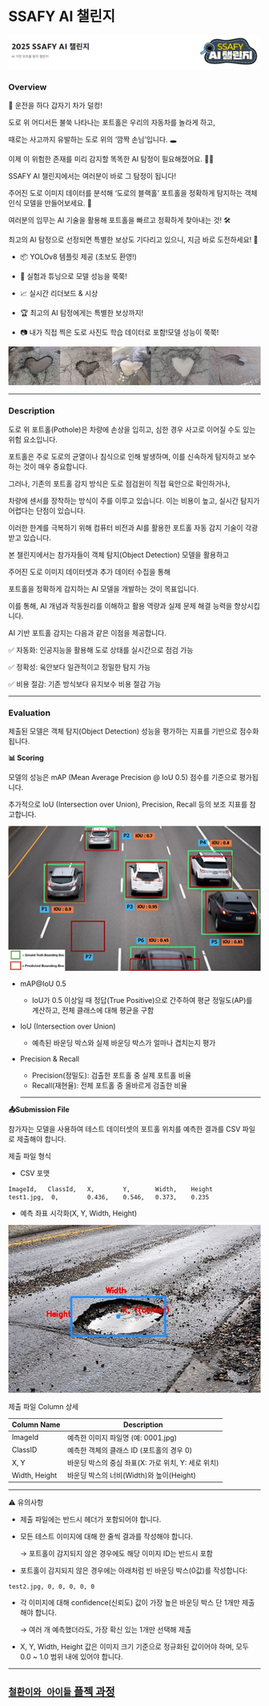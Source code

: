 # SSAFY AI 챌린지

![alt text](./images/image.png)

### Overview

🚗 운전을 하다 갑자기 차가 덜컹!

도로 위 어디서든 불쑥 나타나는 포트홀은 우리의 자동차를 놀라게 하고,

때로는 사고까지 유발하는 도로 위의 ‘깜짝 손님’입니다. 🕳️

이제 이 위험한 존재를 미리 감지할 똑똑한 AI 탐정이 필요해졌어요. 🕵️‍♂️

SSAFY AI 챌린지에서는 여러분이 바로 그 탐정이 됩니다!

주어진 도로 이미지 데이터를 분석해 ‘도로의 블랙홀’ 포트홀을 정확하게 탐지하는 객체 인식 모델을 만들어보세요. 🧠

여러분의 임무는 AI 기술을 활용해 포트홀을 빠르고 정확하게 찾아내는 것! 🛠️

최고의 AI 탐정으로 선정되면 특별한 보상도 기다리고 있으니, 지금 바로 도전하세요! 🎯

- 📦 YOLOv8 템플릿 제공 (초보도 환영!)

- 🧪 실험과 튜닝으로 모델 성능을 쭉쭉!

- 📈 실시간 리더보드 & 시상

- 🏆 최고의 AI 탐정에게는 특별한 보상까지!

- 📷 내가 직접 찍은 도로 사진도 학습 데이터로 포함!모델 성능이 쭉쭉!

![alt text](./images/image-1.png)

---

### Description

도로 위 포트홀(Pothole)은 차량에 손상을 입히고, 심한 경우 사고로 이어질 수도 있는 위험 요소입니다.

포트홀은 주로 도로의 균열이나 침식으로 인해 발생하며, 이를 신속하게 탐지하고 보수하는 것이 매우 중요합니다.

그러나, 기존의 포트홀 감지 방식은 도로 점검원이 직접 육안으로 확인하거나,

차량에 센서를 장착하는 방식이 주를 이루고 있습니다. 이는 비용이 높고, 실시간 탐지가 어렵다는 단점이 있습니다.

이러한 한계를 극복하기 위해 컴퓨터 비전과 AI를 활용한 포트홀 자동 감지 기술이 각광받고 있습니다.

본 챌린지에서는 참가자들이 객체 탐지(Object Detection) 모델을 활용하고

주어진 도로 이미지 데이터셋과 추가 데이터 수집을 통해

포트홀을 정확하게 감지하는 AI 모델을 개발하는 것이 목표입니다.

이를 통해, AI 개념과 작동원리를 이해하고 활용 역량과 실제 문제 해결 능력을 향상시킵니다.

AI 기반 포트홀 감지는 다음과 같은 이점을 제공합니다.

✅ 자동화: 인공지능을 활용해 도로 상태를 실시간으로 점검 가능

✅ 정확성: 육안보다 일관적이고 정밀한 탐지 가능

✅ 비용 절감: 기존 방식보다 유지보수 비용 절감 가능

---

### Evaluation

제출된 모델은 객체 탐지(Object Detection) 성능을 평가하는 지표를 기반으로 점수화됩니다.

**📊 Scoring**

모델의 성능은 mAP (Mean Average Precision @ IoU 0.5) 점수를 기준으로 평가됩니다.

추가적으로 IoU (Intersection over Union), Precision, Recall 등의 보조 지표를 참고합니다.

![alt text](./images/image-2.png)

- mAP@IoU 0.5
  - IoU가 0.5 이상일 때 정답(True Positive)으로 간주하여 평균 정밀도(AP)를 계산하고, 전체 클래스에 대해 평균을 구함
- IoU (Intersection over Union)
  - 예측된 바운딩 박스와 실제 바운딩 박스가 얼마나 겹치는지 평가
- Precision & Recall
  - Precision(정밀도): 검출한 포트홀 중 실제 포트홀 비율
  - Recall(재현율): 전체 포트홀 중 올바르게 검출한 비율

  ---

**📤Submission File**

참가자는 모델을 사용하여 테스트 데이터셋의 포트홀 위치를 예측한 결과를 CSV 파일로 제출해야 합니다.

제출 파일 형식

- CSV 포맷

```
ImageId,   ClassId,   X,        Y,       Width,    Height
test1.jpg,  0,        0.436,    0.546,   0.373,    0.235
```

- 예측 좌표 시각화(X, Y, Width, Height)

![alt text](./images/image-3.png)

제출 파일 Column 상세

| Column Name |	Description |
| --- | --- |
| ImageId	| 예측한 이미지 파일명 (예: 0001.jpg) |
| ClassID |	예측한 객체의 클래스 ID (포트홀의 경우 0) |
| X, Y	| 바운딩 박스의 중심 좌표(X: 가로 위치, Y: 세로 위치) |
| Width, Height	| 바운딩 박스의 너비(Width)와 높이(Height) |

---

⚠️ 유의사항
- 제출 파일에는 반드시 헤더가 포함되어야 합니다.
- 모든 테스트 이미지에 대해 한 줄씩 결과를 작성해야 합니다.
  
  → 포트홀이 감지되지 않은 경우에도 해당 이미지 ID는 반드시 포함
- 포트홀이 감지되지 않은 경우에는 아래처럼 빈 바운딩 박스(0값)를 작성합니다:
```
test2.jpg, 0, 0, 0, 0, 0
```
- 각 이미지에 대해 confidence(신뢰도) 값이 가장 높은 바운딩 박스 단 1개만 제출해야 합니다.

  → 여러 개 예측했더라도, 가장 확신 있는 1개만 선택해 제출
- X, Y, Width, Height 값은 이미지 크기 기준으로 정규화된 값이어야 하며,
모두 0.0 ~ 1.0 범위 내에 있어야 합니다.

---

## [`철환이와 아이들` 플젝 과정](./Team.철환이와아이들/README.md)